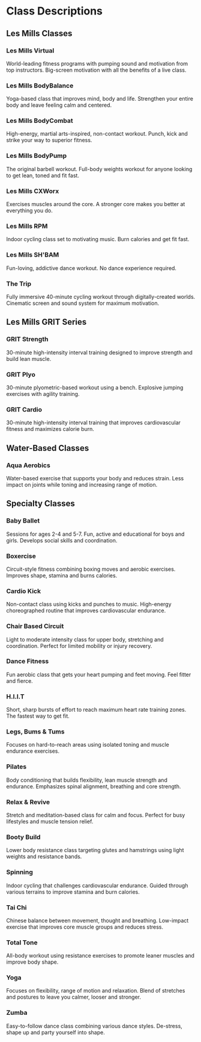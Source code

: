# Class Descriptions

## Les Mills Classes

### Les Mills Virtual
World-leading fitness programs with pumping sound and motivation from top instructors. Big-screen motivation with all the benefits of a live class.

### Les Mills BodyBalance
Yoga-based class that improves mind, body and life. Strengthen your entire body and leave feeling calm and centered.

### Les Mills BodyCombat
High-energy, martial arts-inspired, non-contact workout. Punch, kick and strike your way to superior fitness.

### Les Mills BodyPump
The original barbell workout. Full-body weights workout for anyone looking to get lean, toned and fit fast.

### Les Mills CXWorx
Exercises muscles around the core. A stronger core makes you better at everything you do.

### Les Mills RPM
Indoor cycling class set to motivating music. Burn calories and get fit fast.

### Les Mills SH'BAM
Fun-loving, addictive dance workout. No dance experience required.

### The Trip
Fully immersive 40-minute cycling workout through digitally-created worlds. Cinematic screen and sound system for maximum motivation.

## Les Mills GRIT Series

### GRIT Strength
30-minute high-intensity interval training designed to improve strength and build lean muscle.

### GRIT Plyo
30-minute plyometric-based workout using a bench. Explosive jumping exercises with agility training.

### GRIT Cardio
30-minute high-intensity interval training that improves cardiovascular fitness and maximizes calorie burn.

## Water-Based Classes

### Aqua Aerobics
Water-based exercise that supports your body and reduces strain. Less impact on joints while toning and increasing range of motion.

## Specialty Classes

### Baby Ballet
Sessions for ages 2-4 and 5-7. Fun, active and educational for boys and girls. Develops social skills and coordination.

### Boxercise
Circuit-style fitness combining boxing moves and aerobic exercises. Improves shape, stamina and burns calories.

### Cardio Kick
Non-contact class using kicks and punches to music. High-energy choreographed routine that improves cardiovascular endurance.

### Chair Based Circuit
Light to moderate intensity class for upper body, stretching and coordination. Perfect for limited mobility or injury recovery.

### Dance Fitness
Fun aerobic class that gets your heart pumping and feet moving. Feel fitter and fierce.

### H.I.I.T
Short, sharp bursts of effort to reach maximum heart rate training zones. The fastest way to get fit.

### Legs, Bums & Tums
Focuses on hard-to-reach areas using isolated toning and muscle endurance exercises.

### Pilates
Body conditioning that builds flexibility, lean muscle strength and endurance. Emphasizes spinal alignment, breathing and core strength.

### Relax & Revive
Stretch and meditation-based class for calm and focus. Perfect for busy lifestyles and muscle tension relief.

### Booty Build
Lower body resistance class targeting glutes and hamstrings using light weights and resistance bands.

### Spinning
Indoor cycling that challenges cardiovascular endurance. Guided through various terrains to improve stamina and burn calories.

### Tai Chi
Chinese balance between movement, thought and breathing. Low-impact exercise that improves core muscle groups and reduces stress.

### Total Tone
All-body workout using resistance exercises to promote leaner muscles and improve body shape.

### Yoga
Focuses on flexibility, range of motion and relaxation. Blend of stretches and postures to leave you calmer, looser and stronger.

### Zumba
Easy-to-follow dance class combining various dance styles. De-stress, shape up and party yourself into shape.

